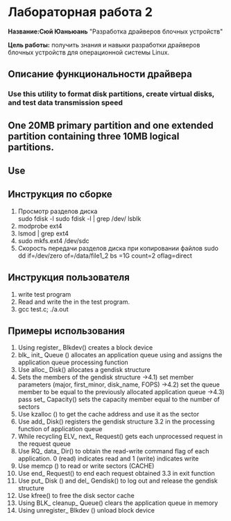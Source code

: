# Лабораторная работа 2

**Название:Сюй Юаньюань** "Разработка драйверов блочных устройств"

**Цель работы:** получить знания и навыки разработки драйверов блочных устройств для операционной системы Linux.

## Описание функциональности драйвера

### Use this utility to format disk partitions, create virtual disks, and test data transmission speed
## One 20MB primary partition and one extended partition containing three 10MB logical partitions.
## Use

## Инструкция по сборке

1. Просмотр разделов диска  
     sudo fdisk -l
     sudo fdisk -l | grep /dev/
     lsblk
2. modprobe ext4
3. lsmod | grep ext4
4. sudo mkfs.ext4 /dev/sdc
5. Скорость передачи разделов диска при копировании файлов
    sudo dd  if=/dev/zero of=/data/file1_2 bs =1G count=2 oflag=direct



## Инструкция пользователя

1. write test program
2. Read and write the 
in the test program.
3. gcc test.c; ./a.out

## Примеры использования

1) Using register_ Blkdev() creates a block device
2) blk_ init_ Queue () allocates an application queue using and assigns the application queue processing function
3) Use alloc_ Disk() allocates a gendisk structure
4) Sets the members of the gendisk structure
->4.1) set member parameters (major, first_minor, disk_name, FOPS)
->4.2) set the queue member to be equal to the previously allocated application queue
->4.3) pass set_ Capacity() sets the capacity member equal to the number of sectors
5) Use kzalloc () to get the cache address and use it as the sector
6) Use add_ Disk() registers the gendisk structure
3.2 in the processing function of application queue
1) While recycling ELV_ next_ Request() gets each unprocessed request in the request queue
2) Use RQ_ data_ Dir() to obtain the read-write command flag of each application. 0 (read) indicates read and 1 (write) indicates write
3) Use memcp () to read or write sectors (CACHE)
4) Use end_ Request() to end each request obtained
3.3 in exit function
1) Use put_ Disk () and del_ Gendisk() to log out and release the gendisk structure
2) Use kfree() to free the disk sector cache
3) Using BLK_ cleanup_ Queue() clears the application queue in memory
4) Using unregister_ Blkdev () unload block device
